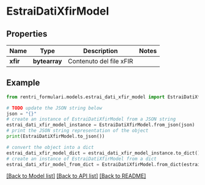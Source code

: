 # EstraiDatiXfirModel


## Properties

Name | Type | Description | Notes
------------ | ------------- | ------------- | -------------
**xfir** | **bytearray** | Contenuto del file xFIR | 

## Example

```python
from rentri_formulari.models.estrai_dati_xfir_model import EstraiDatiXfirModel

# TODO update the JSON string below
json = "{}"
# create an instance of EstraiDatiXfirModel from a JSON string
estrai_dati_xfir_model_instance = EstraiDatiXfirModel.from_json(json)
# print the JSON string representation of the object
print(EstraiDatiXfirModel.to_json())

# convert the object into a dict
estrai_dati_xfir_model_dict = estrai_dati_xfir_model_instance.to_dict()
# create an instance of EstraiDatiXfirModel from a dict
estrai_dati_xfir_model_from_dict = EstraiDatiXfirModel.from_dict(estrai_dati_xfir_model_dict)
```
[[Back to Model list]](../README.md#documentation-for-models) [[Back to API list]](../README.md#documentation-for-api-endpoints) [[Back to README]](../README.md)


